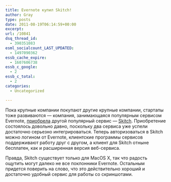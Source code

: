 ```yaml
---
title: Evernote купил Skitch!
author: Gray
type: posts
date: 2011-08-19T06:14:59+00:00
excerpt:
url: /10841
dsq_thread_id:
  - 390351083
esml_socialcount_LAST_UPDATED:
  - 1497090362
essb_cache_expire:
  - 1607606738
essb_c_google:
  - 2
essb_c_total:
  - 2
categories:
  - Uncategorized

---
```








Пока крупные компании покупают другие крупные компании, стартапы тоже развиваются — компания, занимающаяся популярным сервисом Evernote, [приобрела][1] другой популярный сервис — [Skitch][2]. Приобретение состоялось довольно давно, поскольку два сервиса уже успели достаточно серьезно интегрироваться. Теперь авторизоваться в Skitch можно логином от Evernote, клиентские программы сервисов поддерживают работу друг с другом, а клиент для Skitch отныне бесплатен, как и расширенная версия веб-сервиса.

Правда, Skitch существует только для MacOS X, так что радость ощутить могут далеко не все поклонники Evernote. Остальным придется поверить на слово, что это действительно хороший и достаточно удобный сервис для работы со скриншотами.

 [1]: http://blog.evernote.com/2011/08/18/evernote-acquires-skitch-evernote_etc/
 [2]: http://skitch.com/